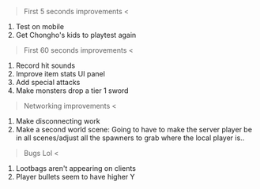 > First 5 seconds improvements <
1. Test on mobile
2. Get Chongho's kids to playtest again

> First 60 seconds improvements <
1. Record hit sounds
2. Improve item stats UI panel
3. Add special attacks
4. Make monsters drop a tier 1 sword

> Networking improvements <
1. Make disconnecting work
2. Make a second world scene: Going to have to make the server player be in all scenes/adjust all the spawners to grab where the local player is..

> Bugs Lol <
1. Lootbags aren't appearing on clients
2. Player bullets seem to have higher Y
